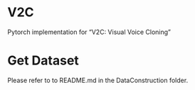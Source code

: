# V2C
Pytorch implementation for “V2C: Visual Voice Cloning”

# Get Dataset
Please refer to to README.md in the DataConstruction folder.
